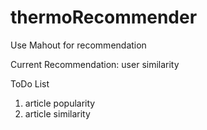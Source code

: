 thermoRecommender
=================

Use Mahout for recommendation

Current Recommendation: user similarity

ToDo List
1. article popularity
2. article similarity


